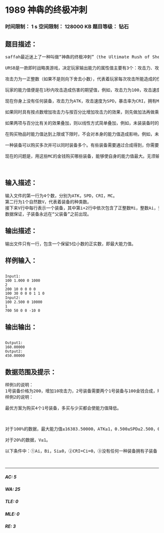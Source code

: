# 1989 神犇的终极冲刺   
### 时间限制： 1 s     空间限制： 128000 KB     题目等级： 钻石  
## 题目描述：  

<pre>
saffah最近迷上了一种叫做“神犇的终极冲刺”（the Ultimate Rush of Shen-Bens，简称URSB）的游戏，其中最复杂的装备系统让玩家们很头疼，因为在浩如烟海的装备中找到真正适合自己的并不容易。saffah决定编程解决这个问题。
 
URSB是一款即时战略类游戏，决定玩家输出能力的属性值主要有3个：攻击力、攻击速度和暴击率。
 
攻击力为一正整数（如果不是则向下舍去小数），代表着玩家每次攻击所能造成的伤害值，下限为1；攻击速度为保留到3位小数（也是向下舍去）的正实数，代表着玩家每秒钟能够攻击的次数，下限为0.500，上限为2.500；暴击率为一个自然数，单位为%，代表着每次攻击有多少概率造成2倍伤害，上限为100。
 
玩家的能力值便是在1秒内攻击造成伤害的期望值，例如，攻击力为100，攻击速度为2.000，暴击率为50%的玩家，每次攻击的期望伤害（保留2位小数）是150.00（即100+100×0.50），故能力值（保留5位小数）为300.00000（即150.00×2.000）。
 
现在你身上没有任何装备，攻击力为ATK，攻击速度为SPD，暴击率为CRI，拥有MC个金钱。每种装备拥有一个价格Mi，购买后能够增加Ai点攻击力，并增加Bi%的攻击力，增加Ci点暴击率，增加Si%的攻击速度。Ps：Ai，Bi，Ci，Si可能是负数。
 
如果同时具有按点数增加攻击力与按百分比增加攻击力的效果，则先做加法再做乘法。例如，如果本身攻击力为100，装备A能够提供+18点攻击力与+5%攻击力，装备B能够提供+20攻击力与+12%攻击力，则最终攻击力为(100+18+20)×(1.00+0.05+0.12)=161.46，但攻击力要向下舍去到整数，故应该为161。
 
如果两项与百分比有关的效果叠加，则以线性方式简单叠加，例如，未装装备时的攻击速度为1.500，装备A提供了+10%攻击速度，装备B提供了+20%攻击速度，则最终攻击速度为1.500×(1.00+0.10+0.20)=1.950。
 
在购买物品时能力值达到上限或下限时，不会对本身的能力值造成影响，例如，未装装备的暴击率为0%，装备A提供+6%暴击率，装备B提供-8%暴击率，则无论是先买A还是先买B，最终的暴击率都为0%，不会因为先买B降到0%而再买A升到6%。
 
一种装备可以购买多次并可以同时装备多个。有些装备需要通过合成得到，你需要先购买其“子装备”，然后消耗Mi的金钱并且让其“子装备”消失，方可得到这件装备。其子装备的列表记为Zi。显然，没有任何两种装备互为子装备。
 
现在的问题是，用这些MC的金钱购买哪些装备，能够使自身的能力值最大。无须输出购买方案，只需输出最大能力值（保留5位小数）。
  

</pre>
  
  
## 输入描述：  

<pre>
输入文件的第一行为4个数，分别为ATK，SPD，CRI，MC。
第二行为1个自然数V，代表着装备的种类数。
接下来V行中每行表示一个装备，其中第i+2行中依次包含了正整数Mi，整数Ai，整数Bi，整数Ci，整数Si，序列Zi。其中Zi的表示方法为：依次列出其子装备的序号，最后以0结尾；如果这个装备没有子装备，则直接为一个0。
数据保证，子装备永远在“父装备”之前出现。
</pre>
  
  
## 输出描述：  

<pre>
输出文件只有一行，包含一个保留5位小数的正实数，即最大能力值。
</pre>
  
  
## 样例输入：  

<pre><code>
Input1:
100 1.000 0 1000
2
200 10 0 0 0 0
100 30 0 0 0 1 1 0
Input2:
100 2.500 0 10000
1
700 50 0 0 -10 0
</code></pre>
  
  
## 输出输出：  

<pre><code>
Output1:
160.00000
Output2:
450.00000
</code></pre>
  
  
## 数据范围及提示：  

<pre>
样例1的说明：
1号装备价格为200，增加10攻击力，2号装备需要两个1号装备与100金钱合成，增加30攻击力。显然，最优方案为，先买4个1号装备花费800金钱，然后再将其两两合成2号装备，共能合成2个，故增加60攻击力，总攻击力为160，故最大能力值为160.00000。
样例2的说明：
 
最优方案为购买4个1号装备，多买与少买都会使能力值降低。
  

 
对于100%的数据，最大能力值≤16383.50000，ATK≥1，0.500≤SPD≤2.500，0≤CRI≤100,0≤MC≤2×109，V≤5。
 
对于20%的数据，V≤1。
 
以下条件中：①Ai，Bi，Si≥0，②CRI=Ci=0，③没有任何一种装备拥有子装备；对于20%的数据，至少满足以上3条；对于50%的数据，至少满足以上2条；对于80%的数据，至少满足以上1条；对于100%的数据，至少满足以上0条。
  

</pre>
  
  
***  

##### AC: 5  
##### WA: 25  
##### TLE: 0  
##### MLE: 0  
##### RE: 3  
